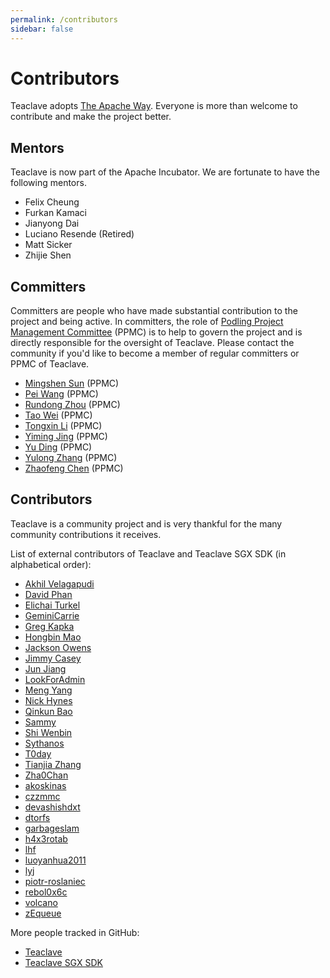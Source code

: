 ```yaml
---
permalink: /contributors
sidebar: false
---
```


# Contributors

Teaclave adopts [The Apache Way](https://www.apache.org/theapacheway/).
Everyone is more than welcome to contribute and make the project better.

## Mentors

Teaclave is now part of the Apache Incubator. We are fortunate to have the
following mentors.

- Felix Cheung
- Furkan Kamaci
- Jianyong Dai
- Luciano Resende (Retired)
- Matt Sicker
- Zhijie Shen

## Committers

Committers are people who have made substantial contribution to the project and
being active. In committers, the role of
[Podling Project Management Committee](https://incubator.apache.org/guides/ppmc.html)
(PPMC) is to help to govern the project and is directly responsible for the
oversight of Teaclave. Please contact the community if you'd like to become a
member of regular committers or PPMC of Teaclave.

- [Mingshen Sun](https://github.com/mssun) (PPMC)
- [Pei Wang](https://github.com/uraj) (PPMC)
- [Rundong Zhou](https://github.com/rdzhou) (PPMC)
- [Tao Wei](https://github.com/LenxWei) (PPMC)
- [Tongxin Li](https://github.com/litongxin1991) (PPMC)
- [Yiming Jing](https://github.com/kevinis) (PPMC)
- [Yu Ding](https://github.com/dingelish) (PPMC)
- [Yulong Zhang](https://github.com/yulongzhang) (PPMC)
- [Zhaofeng Chen](https://github.com/m4sterchain) (PPMC)

## Contributors

Teaclave is a community project and is very thankful for the many community
contributions it receives.

List of external contributors of Teaclave and Teaclave SGX SDK (in alphabetical order):
  - [Akhil Velagapudi](https://github.com/akhilles)
  - [David Phan](https://github.com/davidp94)
  - [Elichai Turkel](https://github.com/elichai)
  - [GeminiCarrie](https://github.com/GeminiCarrie)
  - [Greg Kapka](https://github.com/gskapka)
  - [Hongbin Mao](https://github.com/hello2mao)
  - [Jackson Owens](https://github.com/jbowens)
  - [Jimmy Casey](https://github.com/jimmycasey)
  - [Jun Jiang](https://github.com/jasl)
  - [LookForAdmin](https://github.com/60ke)
  - [Meng Yang](https://github.com/m3ngyang)
  - [Nick Hynes](https://github.com/nhynes)
  - [Qinkun Bao](https://github.com/qinkunbao)
  - [Sammy](https://github.com/sammyne)
  - [Shi Wenbin](https://github.com/bradyjoestar)
  - [Sythanos](https://github.com/sythanos)
  - [T0day](https://github.com/hi-T0day)
  - [Tianjia Zhang](https://github.com/uudiin)
  - [Zha0Chan](https://github.com/Zha0Chan)
  - [akoskinas](https://github.com/akoskinas)
  - [czzmmc](https://github.com/czzmmc)
  - [devashishdxt](https://github.com/devashishdxt)
  - [dtorfs](https://github.com/dtorfs)
  - [garbageslam](https://github.com/garbageslam)
  - [h4x3rotab](https://github.com/h4x3rotab)
  - [lhf](https://github.com/EighteenZi)
  - [luoyanhua2011](https://github.com/luoyanhua2011)
  - [lyj](https://github.com/lengyijun)
  - [piotr-roslaniec](https://github.com/piotr-roslaniec)
  - [rebol0x6c](https://github.com/rebol0x6c)
  - [volcano](https://github.com/volcano0dr)
  - [zEqueue](https://github.com/z1queue)

More people tracked in GitHub:
  - [Teaclave](https://github.com/apache/incubator-teaclave/graphs/contributors)
  - [Teaclave SGX SDK](https://github.com/apache/incubator-teaclave-sgx-sdk/graphs/contributors)
